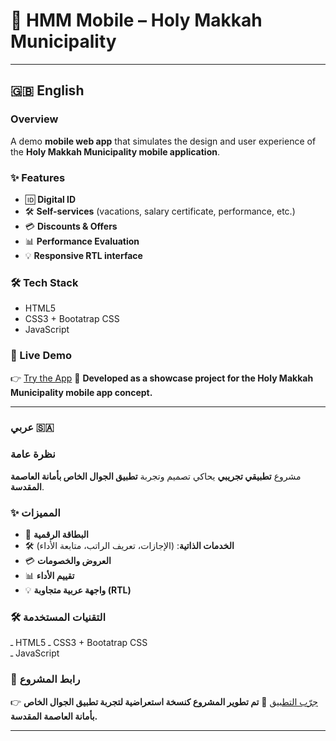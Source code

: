 # 📱 HMM Mobile – Holy Makkah Municipality

---

## 🇬🇧 English 

### Overview
A demo **mobile web app** that simulates the design and user experience of the **Holy Makkah Municipality mobile application**.

### ✨ Features
- 🆔 **Digital ID**
- 🛠️ **Self-services** (vacations, salary certificate, performance, etc.)
- 💳 **Discounts & Offers**
- 📊 **Performance Evaluation**
- 💡 **Responsive RTL interface**

### 🛠️ Tech Stack
- HTML5  
- CSS3 + Bootatrap CSS  
- JavaScript  

### 🔗 Live Demo
👉 [Try the App](https://linah-bakhsh.github.io/hmm-mobile/)
🚀 **Developed as a showcase project for the Holy Makkah Municipality mobile app concept.**  

---

### عربي 🇸🇦

### نظرة عامة
مشروع **تطبيقي تجريبي** يحاكي تصميم وتجربة **تطبيق الجوال الخاص بأمانة العاصمة المقدسة**.

### ✨ المميزات
- 📃 **البطاقة الرقمية** 
- 🛠️ **الخدمات الذاتية**: (الإجازات، تعريف الراتب، متابعة الأداء)  
- 💳 **العروض والخصومات**  
- 📊 **تقييم الأداء**  
- 💡 **واجهة عربية متجاوبة (RTL)**  

### 🛠️ التقنيات المستخدمة

 ـ HTML5
 ـ CSS3 + Bootatrap CSS  
 ـ JavaScript  

### 🔗 رابط المشروع
👉 [جرّب التطبيق](https://linah-bakhsh.github.io/hmm-mobile/)
🚀 **تم تطوير المشروع كنسخة استعراضية لتجربة تطبيق الجوال الخاص بأمانة العاصمة المقدسة.**

---

